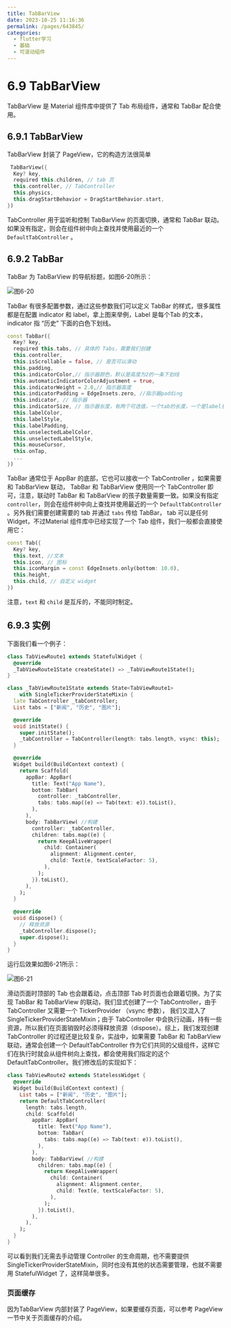 ```yaml
---
title: TabBarView
date: 2023-10-25 11:16:36
permalink: /pages/643845/
categories:
  - flutter学习
  - 基础
  - 可滚动组件
---
```

# 6.9 TabBarView

TabBarView 是 Material 组件库中提供了 Tab 布局组件，通常和 TabBar 配合使用。

## 6.9.1 TabBarView 

TabBarView 封装了 PageView，它的构造方法很简单

```dart
 TabBarView({
  Key? key,
  required this.children, // tab 页
  this.controller, // TabController
  this.physics,
  this.dragStartBehavior = DragStartBehavior.start,
}) 
```

TabController 用于监听和控制 TabBarView 的页面切换，通常和 TabBar 联动。如果没有指定，则会在组件树中向上查找并使用最近的一个 `DefaultTabController` 。

## 6.9.2 TabBar

TabBar 为 TabBarView 的导航标题，如图6-20所示：

![图6-20](../imgs/6-20.png)

TabBar 有很多配置参数，通过这些参数我们可以定义 TabBar 的样式，很多属性都是在配置 indicator 和 label，拿上图来举例，Label 是每个Tab 的文本，indicator 指 “历史” 下面的白色下划线。

```dart
const TabBar({
  Key? key,
  required this.tabs, // 具体的 Tabs，需要我们创建
  this.controller,
  this.isScrollable = false, // 是否可以滑动
  this.padding,
  this.indicatorColor,// 指示器颜色，默认是高度为2的一条下划线
  this.automaticIndicatorColorAdjustment = true,
  this.indicatorWeight = 2.0,// 指示器高度
  this.indicatorPadding = EdgeInsets.zero, //指示器padding
  this.indicator, // 指示器
  this.indicatorSize, // 指示器长度，有两个可选值，一个tab的长度，一个是label长度
  this.labelColor, 
  this.labelStyle,
  this.labelPadding,
  this.unselectedLabelColor,
  this.unselectedLabelStyle,
  this.mouseCursor,
  this.onTap,
  ...
}) 
```

TabBar 通常位于 AppBar 的底部，它也可以接收一个 TabController ，如果需要和 TabBarView 联动， TabBar 和 TabBarView  使用同一个 TabController 即可，注意，联动时 TabBar 和 TabBarView 的孩子数量需要一致。如果没有指定 `controller`，则会在组件树中向上查找并使用最近的一个 `DefaultTabController` 。另外我们需要创建需要的 tab 并通过 `tabs` 传给 TabBar， tab 可以是任何 Widget，不过Material 组件库中已经实现了一个 Tab 组件，我们一般都会直接使用它：

```dart
const Tab({
  Key? key,
  this.text, //文本
  this.icon, // 图标
  this.iconMargin = const EdgeInsets.only(bottom: 10.0),
  this.height,
  this.child, // 自定义 widget
})
```

注意，`text` 和 `child` 是互斥的，不能同时制定。

## 6.9.3 实例

下面我们看一个例子：

```dart
class TabViewRoute1 extends StatefulWidget {
  @override
  _TabViewRoute1State createState() => _TabViewRoute1State();
}

class _TabViewRoute1State extends State<TabViewRoute1>
    with SingleTickerProviderStateMixin {
  late TabController _tabController;
  List tabs = ["新闻", "历史", "图片"];

  @override
  void initState() {
    super.initState();
    _tabController = TabController(length: tabs.length, vsync: this);
  }

  @override
  Widget build(BuildContext context) {
    return Scaffold(
      appBar: AppBar(
        title: Text("App Name"),
        bottom: TabBar(
          controller: _tabController,
          tabs: tabs.map((e) => Tab(text: e)).toList(),
        ),
      ),
      body: TabBarView( //构建
        controller: _tabController,
        children: tabs.map((e) {
          return KeepAliveWrapper(
            child: Container(
              alignment: Alignment.center,
              child: Text(e, textScaleFactor: 5),
            ),
          );
        }).toList(),
      ),
    );
  }
  
  @override
  void dispose() {
    // 释放资源
    _tabController.dispose();
    super.dispose();
  }
}
```

运行后效果如图6-21所示：

![图6-21](../imgs/6-21.gif)

滑动页面时顶部的 Tab 也会跟着动，点击顶部 Tab 时页面也会跟着切换。为了实现 TabBar 和 TabBarView 的联动，我们显式创建了一个 TabController，由于 TabController 又需要一个 TickerProvider （vsync 参数）， 我们又混入了 SingleTickerProviderStateMixin；由于 TabController 中会执行动画，持有一些资源，所以我们在页面销毁时必须得释放资源（dispose）。综上，我们发现创建 TabController 的过程还是比较复杂，实战中，如果需要 TabBar 和 TabBarView 联动，通常会创建一个 DefaultTabController 作为它们共同的父级组件，这样它们在执行时就会从组件树向上查找，都会使用我们指定的这个 DefaultTabController。我们修改后的实现如下：

```dart
class TabViewRoute2 extends StatelessWidget {
  @override
  Widget build(BuildContext context) {
    List tabs = ["新闻", "历史", "图片"];
    return DefaultTabController(
      length: tabs.length,
      child: Scaffold(
        appBar: AppBar(
          title: Text("App Name"),
          bottom: TabBar(
            tabs: tabs.map((e) => Tab(text: e)).toList(),
          ),
        ),
        body: TabBarView( //构建
          children: tabs.map((e) {
            return KeepAliveWrapper(
              child: Container(
                alignment: Alignment.center,
                child: Text(e, textScaleFactor: 5),
              ),
            );
          }).toList(),
        ),
      ),
    );
  }
}
```

可以看到我们无需去手动管理 Controller 的生命周期，也不需要提供 SingleTickerProviderStateMixin，同时也没有其他的状态需要管理，也就不需要用 StatefulWidget 了，这样简单很多。

### 页面缓存

因为TabBarView 内部封装了 PageView，如果要缓存页面，可以参考  PageView 一节中关于页面缓存的介绍。
